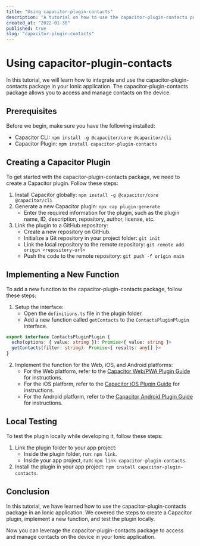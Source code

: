 ```yaml
---
title: "Using capacitor-plugin-contacts"
description: "A tutorial on how to use the capacitor-plugin-contacts package in your Ionic application."
created_at: "2022-01-30"
published: true
slug: "capacitor-plugin-contacts"
---
```


# Using capacitor-plugin-contacts

In this tutorial, we will learn how to integrate and use the capacitor-plugin-contacts package in your Ionic application. The capacitor-plugin-contacts package allows you to access and manage contacts on the device.

## Prerequisites

Before we begin, make sure you have the following installed:

- Capacitor CLI: `npm install -g @capacitor/core @capacitor/cli`
- Capacitor Plugin: `npm install capacitor-plugin-contacts`

## Creating a Capacitor Plugin

To get started with the capacitor-plugin-contacts package, we need to create a Capacitor plugin. Follow these steps:

1. Install Capacitor globally: `npm install -g @capacitor/core @capacitor/cli`
2. Generate a new Capacitor plugin: `npx cap plugin:generate`
    - Enter the required information for the plugin, such as the plugin name, ID, description, repository, author, license, etc.
3. Link the plugin to a GitHub repository:
    - Create a new repository on GitHub.
    - Initialize a Git repository in your project folder: `git init`
    - Link the local repository to the remote repository: `git remote add origin <repository-url>`
    - Push the code to the remote repository: `git push -f origin main`

## Implementing a New Function

To add a new function to the capacitor-plugin-contacts package, follow these steps:

1. Setup the interface:
   - Open the `definitions.ts` file in the plugin folder.
   - Add a new function called `getContacts` to the `ContactsPluginPlugin` interface.

```typescript
export interface ContactsPluginPlugin {
  echo(options: { value: string }): Promise<{ value: string }>
  getContacts(filter: string): Promise<{ results: any[] }>
}
```

2. Implement the function for the Web, iOS, and Android platforms:
   - For the Web platform, refer to the [Capacitor Web/PWA Plugin Guide](https://capacitorjs.com/docs/plugins/web) for instructions.
   - For the iOS platform, refer to the [Capacitor iOS Plugin Guide](https://capacitorjs.com/docs/plugins/ios) for instructions.
   - For the Android platform, refer to the [Capacitor Android Plugin Guide](https://capacitorjs.com/docs/plugins/android) for instructions.

## Local Testing

To test the plugin locally while developing it, follow these steps:

1. Link the plugin folder to your app project:
   - Inside the plugin folder, run: `npm link`.
   - Inside your app project, run: `npm link capacitor-plugin-contacts`.
2. Install the plugin in your app project: `npm install capacitor-plugin-contacts`.

## Conclusion

In this tutorial, we have learned how to use the capacitor-plugin-contacts package in an Ionic application. We covered the steps to create a Capacitor plugin, implement a new function, and test the plugin locally.

Now you can leverage the capacitor-plugin-contacts package to access and manage contacts on the device in your Ionic application.